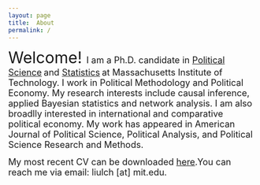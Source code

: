 ```yaml
---
layout: page
title:  About
permalink: /
---
```


<font size="6">
Welcome! 
</font>  
<font size="4"> I am a Ph.D. candidate in </font>  
<font size="4"><a href="https://polisci.mit.edu">Political Science</a></font>
<font size="4"> and </font>
<font size="4"><a href="https://idss.mit.edu">Statistics</a></font>
<font size="4"> at Massachusetts Institute of Technology. I work in Political Methodology and Political Economy. My research interests include causal inference, applied Bayesian statistics and network analysis. I am also broadlly interested in international and comparative political economy. </font>  
<font size="4">
My work has appeared in American Journal of Political Science, Political Analysis, and Political Science Research and Methods. 
</font> 

  
<p>
<font size="4">My most recent CV can be downloaded </font> <font size="4"><a href="https://liulch.github.io/CV_Liu.pdf">here</a></font><font size="4">.You can reach me via email: liulch [at] mit.edu.
</font>
</p>


<!-- 
A jekyll theme with inspiration from linux consoles for hackers, developers and script kiddies.
You can find the source code for this theme at [github.com/b2a3e8/jekyll-theme-console](https://github.com/b2a3e8/jekyll-theme-console).
-->
<!-- 
## What is jekyll?

Jekyll is a simple, blog-aware, static site generator for personal, project, or organization sites. Written in Ruby by Tom Preston-Werner, GitHub's co-founder, it is distributed under an open source license.
<br />Instead of using databases, Jekyll takes the content, renders Markdown or Textile and Liquid templates, and produces a complete, static website ready to be served by Apache HTTP Server, Nginx or another web server. Jekyll is the engine behind GitHub Pages, a GitHub feature that allows users to host websites based on their GitHub repositories for no additional cost.
-->
